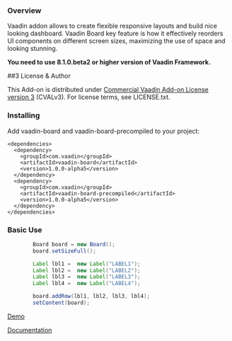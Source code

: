 ### Overview
Vaadin addon allows to create flexible responsive layouts and build nice looking dashboard.
Vaadin Board key feature is how it effectively reorders UI components on different screen sizes, maximizing the use of space and looking stunning.

**You need to use 8.1.0.beta2 or higher version of Vaadin Framework.**

##3 License & Author

This Add-on is distributed under [Commercial Vaadin Add-on License version 3](http://vaadin.com/license/cval-3) (CVALv3).
For license terms, see LICENSE.txt.

### Installing
Add vaadin-board and vaadin-board-precompiled to your project:
```
<dependencies>
  <dependency>
    <groupId>com.vaadin</groupId>
    <artifactId>vaadin-board</artifactId>
    <version>1.0.0-alpha5</version>
  </dependency>
  <dependency>
    <groupId>com.vaadin</groupId>
    <artifactId>vaadin-board-precompiled</artifactId>
    <version>1.0.0-alpha5</version>
  </dependency>
</dependencies>
```

### Basic Use

```java
        Board board = new Board();
        board.setSizeFull();

        Label lbl1 =  new Label("LABEL1");
        Label lbl2 =  new Label("LABEL2");
        Label lbl3 =  new Label("LABEL3");
        Label lbl4 =  new Label("LABEL4");

        board.addRow(lbl1, lbl2, lbl3, lbl4);
        setContent(board);
```

[Demo](https://demo.vaadin.com/vaadin-board)

[Documentation](https://vaadin.com/docs/-/part/board/board-overview.html)
